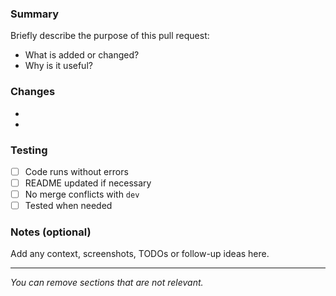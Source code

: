 ### Summary

Briefly describe the purpose of this pull request:
- What is added or changed?
- Why is it useful?

### Changes

-
-

### Testing

- [ ] Code runs without errors
- [ ] README updated if necessary
- [ ] No merge conflicts with `dev`
- [ ] Tested when needed

### Notes (optional)

Add any context, screenshots, TODOs or follow-up ideas here.

---

_You can remove sections that are not relevant._
